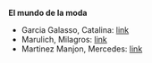 **El mundo de la moda**

- Garcia Galasso, Catalina: [link](Trends.md)
- Marulich, Milagros: [link](Redes%20Sociales.md)
- Martinez Manjon, Mercedes: [link](Sustentabilidad.md)
